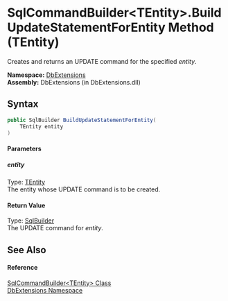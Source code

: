 SqlCommandBuilder&lt;TEntity>.BuildUpdateStatementForEntity Method (TEntity)
============================================================================
Creates and returns an UPDATE command for the specified *entity*.

**Namespace:** [DbExtensions][1]  
**Assembly:** DbExtensions (in DbExtensions.dll)

Syntax
------

```csharp
public SqlBuilder BuildUpdateStatementForEntity(
	TEntity entity
)
```

#### Parameters

##### *entity*
Type: [TEntity][2]  
The entity whose UPDATE command is to be created.

#### Return Value
Type: [SqlBuilder][3]  
The UPDATE command for *entity*.

See Also
--------

#### Reference
[SqlCommandBuilder&lt;TEntity> Class][2]  
[DbExtensions Namespace][1]  

[1]: ../README.md
[2]: README.md
[3]: ../SqlBuilder/README.md